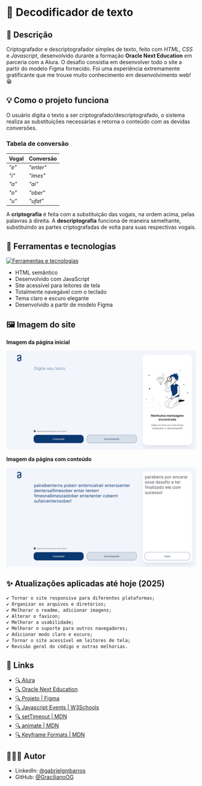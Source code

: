 # 🔐 Decodificador de texto

## 📖 Descrição

Criptografador e descriptografador simples de texto, feito com _HTML_, _CSS_ e _Javascript_, desenvolvido durante a formação **Oracle Next Education** em parceria com a Alura. O desafio consistia em desenvolver todo o site a partir do modelo Figma fornecido. Foi uma experiência extremamente gratificante que me trouxe muito conhecimento em desenvolvimento web! 😁

## 💡 Como o projeto funciona

O usuário digita o texto a ser criptografado/descriptografado, o sistema realiza as substituições necessárias e retorna o conteúdo com as devidas conversões.

### Tabela de conversão

| Vogal | Conversão |
| ----- | --------- |
| _"e"_ | _"enter"_ |
| _"i"_ | _"imes"_  |
| _"a"_ | _"ai"_    |
| _"o"_ | _"ober"_  |
| _"u"_ | _"ufat"_  |

A **criptografia** é feita com a substituição das vogais, na ordem acima, pelas palavras à direita. A **descriptografia** funciona de maneira semelhante, substituindo as partes criptografadas de volta para suas respectivas vogais.

## 🔨 Ferramentas e tecnologias

[![Ferramentas e tecnologias](https://skillicons.dev/icons?i=js,css,html,vscode,git,figma)](https://skillicons.dev)

- HTML semântico
- Desenvolvido com JavaScript
- Site acessível para leitores de tela
- Totalmente navegável com o teclado
- Tema claro e escuro elegante
- Desenvolvido a partir de modelo Figma

## 🖼️ Imagem do site

**Imagem da página inicial**

![Imagem da página inicial](./img/readme/index-initial.png "Página sem conteúdo")

**Imagem da página com conteúdo**

![Imagem da página preenchida](./img/readme/index-text.png "Página com conteúdo")

## ✨ Atualizações aplicadas até hoje (2025)

    ✔️ Tornar o site responsivo para diferentes plataformas;
    ✔️ Organizar os arquivos e diretórios;
    ✔️ Melhorar o readme, adicionar imagens;
    ✔️ Alterar o favicon;
    ✔️ Melhorar a usabilidade;
    ✔️ Melhorar o suporte para outros navegadores;
    ✔️ Adicionar modo claro e escuro;
    ✔️ Tornar o site acessível em leitores de tela;
    ✔️ Revisão geral do código e outras melhorias.

## 🔗 Links

- [🔍 Alura](https://www.alura.com.br/)
- [🔍 Oracle Next Education](https://www.oracle.com/br/education/oracle-next-education/)
- [🔍 Projeto | Figma](https://www.figma.com/file/QyfH9nA4OJwHQJeiidhHzV/Alura-Challenge---Desafio-1---L%C3%B3gica---Pessoal?node-id=0%3A1)
- [🔍 Javascript Events | W3Schools](https://www.w3schools.com/jsref/dom_obj_event.asp)
- [🔍 setTimeout | MDN](https://developer.mozilla.org/en-US/docs/Web/API/setTimeout)
- [🔍 animate | MDN](https://developer.mozilla.org/en-US/docs/Web/API/Element/animate)
- [🔍 Keyframe Formats | MDN](https://developer.mozilla.org/en-US/docs/Web/API/Web_Animations_API/Keyframe_Formats)

## 🧑🏻‍💻 Autor

- LinkedIn: [@gabrielgmbarros](https://www.linkedin.com/in/gabrielgmbarros)
- GitHub: [@GracilianoOG](https://github.com/GracilianoOG)
